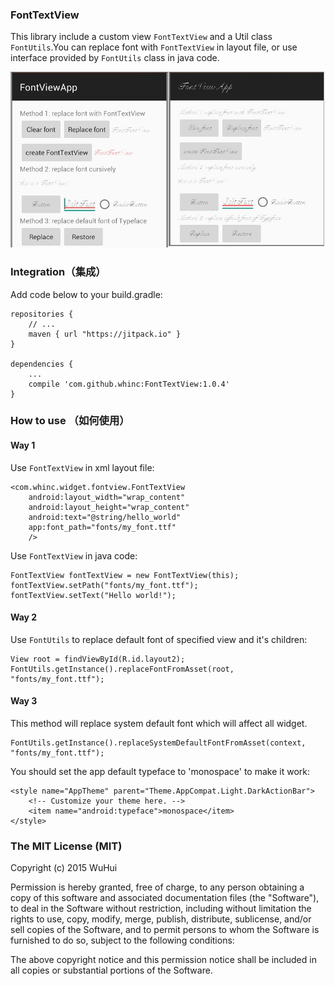 ### FontTextView

This library include a custom view `FontTextView` and a Util class `FontUtils`.You can replace font with `FontTextView` in layout file, or use interface provided by `FontUtils` class in java code.

![screenshot](./screenshot.jpg)

### Integration（集成）

Add code below to your build.gradle:

    repositories {
        // ...
        maven { url "https://jitpack.io" }
    }

    dependencies {
        ...
        compile 'com.github.whinc:FontTextView:1.0.4'
    }

### How to use （如何使用）

#### Way 1

Use `FontTextView` in xml layout file:

    <com.whinc.widget.fontview.FontTextView
        android:layout_width="wrap_content"
        android:layout_height="wrap_content"
        android:text="@string/hello_world"
        app:font_path="fonts/my_font.ttf"
        />

Use `FontTextView` in java code:

    FontTextView fontTextView = new FontTextView(this);
    fontTextView.setPath("fonts/my_font.ttf");
    fontTextView.setText("Hello world!");

#### Way 2

Use `FontUtils` to replace default font of specified view and it's children:

    View root = findViewById(R.id.layout2);
    FontUtils.getInstance().replaceFontFromAsset(root, "fonts/my_font.ttf");


#### Way 3

This method will replace system default font which will affect all widget.

    FontUtils.getInstance().replaceSystemDefaultFontFromAsset(context, "fonts/my_font.ttf");

You should set the app default typeface to 'monospace' to make it work:

    <style name="AppTheme" parent="Theme.AppCompat.Light.DarkActionBar">
        <!-- Customize your theme here. -->
        <item name="android:typeface">monospace</item>
    </style>

### The MIT License (MIT)

Copyright (c) 2015 WuHui

Permission is hereby granted, free of charge, to any person obtaining a copy
of this software and associated documentation files (the "Software"), to deal
in the Software without restriction, including without limitation the rights
to use, copy, modify, merge, publish, distribute, sublicense, and/or sell
copies of the Software, and to permit persons to whom the Software is
furnished to do so, subject to the following conditions:

The above copyright notice and this permission notice shall be included in all
copies or substantial portions of the Software.

[1]:https://bintray.com/whinc/maven/fontview/view
